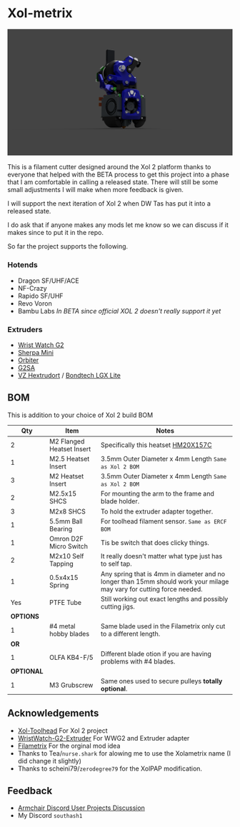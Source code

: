 # Xol-metrix

<img src='Doc/images/full_render.png' width=850 />


This is a filament cutter designed around the Xol 2 platform thanks to everyone that helped with the BETA process to get this project into a phase that I am comfortable in calling a released state. There will still be some small adjustments I will make when more feedback is given.

I will support the next iteration of Xol 2 when DW Tas has put it into a released state.

I do ask that if anyone makes any mods let me know so we can discuss if it makes since to put it in the repo.

So far the project supports the following.

### Hotends

- Dragon SF/UHF/ACE
- NF-Crazy
- Rapido SF/UHF
- Revo Voron
- Bambu Labs *In BETA since official XOL 2 doesn't really support it yet*

### Extruders

- [Wrist Watch G2](https://github.com/tetsu97/WristWatch-G2-Extruder)
- [Sherpa Mini](https://github.com/Annex-Engineering/Sherpa_Mini-Extruder)
- [Orbiter](https://www.orbiterprojects.com/orbiter-v2-0/)
- [G2SA](https://github.com/tetsu97/Galileo2)
- [VZ Hextrudort](https://github.com/VzBoT3D/Vz-HextrudORT) / [Bondtech LGX Lite](https://www.bondtech.se/product/lgx-lite-v2-large-gears-extruder/)
## BOM

This is addition to your choice of Xol 2 build BOM

|Qty|Item|Notes|
|-|-|-|
|2|M2 Flanged Heatset Insert|Specifically this heatset [HM20X157C](https://www.digikey.com/en/products/detail/tri-star-industries-inc/HM20X157C/14205393)|
|1|M2.5 Heatset Insert|3.5mm Outer Diameter x 4mm Length `Same as Xol 2 BOM`|
|3|M2 Heatset Insert|3.5mm Outer Diameter x 4mm Length `Same as Xol 2 BOM`|
|2|M2.5x15 SHCS|For mounting the arm to the frame and blade holder.|
|3|M2x8 SHCS|To hold the extruder adapter together.|
|1|5.5mm Ball Bearing|For toolhead filament sensor. `Same as ERCF BOM`|
|1|Omron D2F Micro Switch|Tis be switch that does clicky things.|
|2|M2x10 Self Tapping|It really doesn't matter what type just has to self tap.|
|1|0.5x4x15 Spring|Any spring that is 4mm in diameter and no longer than 15mm should work your milage may vary for cutting force needed.|
|Yes|PTFE Tube|Still working out exact lengths and possibly cutting jigs.|
|**OPTIONS**|
|1|#4 metal hobby blades|Same blade used in the Filametrix only cut to a different length.|
|**OR**|
|1|OLFA KB4-F/5|Different blade otion if you are having problems with #4 blades.|
|**OPTIONAL**|
|1|M3 Grubscrew|Same ones used to secure pulleys **totally optional**.|

## Acknowledgements

 - [Xol-Toolhead](https://github.com/Armchair-Heavy-Industries/Xol-Toolhead) For Xol 2 project
 - [WristWatch-G2-Extruder](https://github.com/tetsu97/WristWatch-G2-Extruder) For WWG2 and Extruder adapter
 - [Filametrix](https://github.com/sorted01/Filametrix) For the orginal mod idea
 - Thanks to Tea/`nurse.shark` for alowing me to use the Xolametrix name (I did change it slightly)
 - Thanks to scheini79/`zerodegree79` for the XolPAP modification.

## Feedback

- [Armchair Discord User Projects Discussion](https://discord.com/channels/1029426383614648421/1195580104659710053)
- My Discord `southash1`
